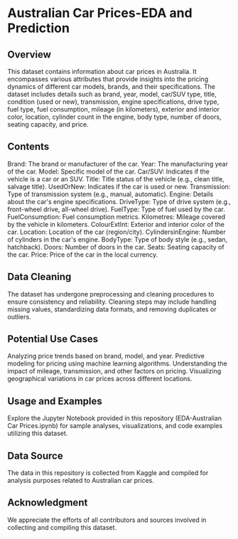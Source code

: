 # Australian Car Prices-EDA and Prediction
## Overview
This dataset contains information about car prices in Australia. It encompasses various attributes that provide insights into the pricing dynamics of different car models, brands, and their specifications. The dataset includes details such as brand, year, model, car/SUV type, title, condition (used or new), transmission, engine specifications, drive type, fuel type, fuel consumption, mileage (in kilometers), exterior and interior color, location, cylinder count in the engine, body type, number of doors, seating capacity, and price.

## Contents
Brand: The brand or manufacturer of the car.
Year: The manufacturing year of the car.
Model: Specific model of the car.
Car/SUV: Indicates if the vehicle is a car or an SUV.
Title: Title status of the vehicle (e.g., clean title, salvage title).
UsedOrNew: Indicates if the car is used or new.
Transmission: Type of transmission system (e.g., manual, automatic).
Engine: Details about the car's engine specifications.
DriveType: Type of drive system (e.g., front-wheel drive, all-wheel drive).
FuelType: Type of fuel used by the car.
FuelConsumption: Fuel consumption metrics.
Kilometres: Mileage covered by the vehicle in kilometers.
ColourExtInt: Exterior and interior color of the car.
Location: Location of the car (region/city).
CylindersinEngine: Number of cylinders in the car's engine.
BodyType: Type of body style (e.g., sedan, hatchback).
Doors: Number of doors in the car.
Seats: Seating capacity of the car.
Price: Price of the car in the local currency.

## Data Cleaning
The dataset has undergone preprocessing and cleaning procedures to ensure consistency and reliability. Cleaning steps may include handling missing values, standardizing data formats, and removing duplicates or outliers.

## Potential Use Cases
Analyzing price trends based on brand, model, and year.
Predictive modeling for pricing using machine learning algorithms.
Understanding the impact of mileage, transmission, and other factors on pricing.
Visualizing geographical variations in car prices across different locations.

## Usage and Examples
Explore the Jupyter Notebook provided in this repository (EDA-Australian Car Prices.ipynb) for sample analyses, visualizations, and code examples utilizing this dataset.

## Data Source
The data in this repository is collected from Kaggle and compiled for analysis purposes related to Australian car prices.

## Acknowledgment
We appreciate the efforts of all contributors and sources involved in collecting and compiling this dataset.
